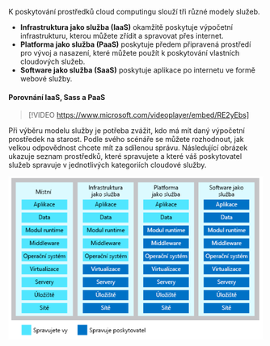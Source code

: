K poskytování prostředků cloud computingu slouží tři různé modely služeb.

- **Infrastruktura jako služba (IaaS)** okamžitě poskytuje výpočetní infrastrukturu, kterou můžete zřídit a spravovat přes internet.
- **Platforma jako služba (PaaS)** poskytuje předem připravená prostředí pro vývoj a nasazení, které můžete použít k poskytování vlastních cloudových služeb.
- **Software jako služba (SaaS)** poskytuje aplikace po internetu ve formě webové služby.

#### <a name="iaas-versus-sass-versus-paas"></a>Porovnání IaaS, Sass a PaaS

> [!VIDEO https://www.microsoft.com/videoplayer/embed/RE2yEbs]

Při výběru modelu služby je potřeba zvážit, kdo má mít daný výpočetní prostředek na starost. Podle svého scénáře se můžete rozhodnout, jak velkou odpovědnost chcete mít za sdílenou správu. Následující obrázek ukazuje seznam prostředků, které spravujete a které váš poskytovatel služeb spravuje v jednotlivých kategoriích cloudové služby.

![Obrázek znázorňující úroveň zodpovědnosti na sdílenou správu v jednotlivých kategoriích cloudové služby](../media/3-shared-responsibility.png)
